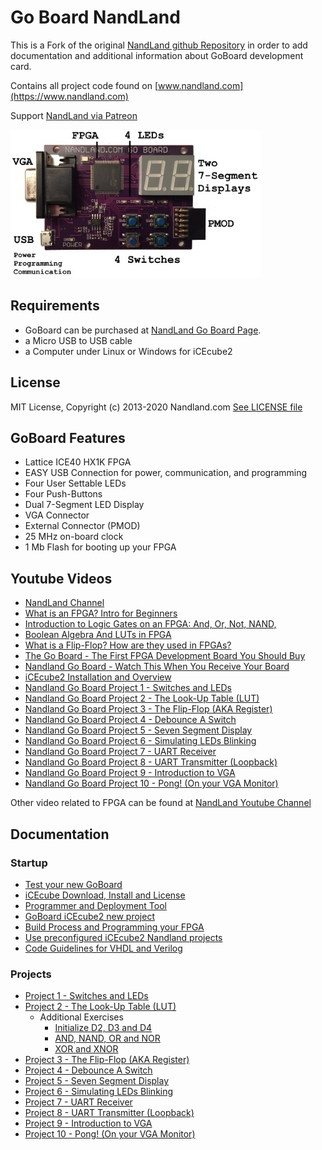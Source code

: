 # Go Board NandLand

This is a Fork of the original [NandLand github Repository](https://github.com/nandland/nandland)
in order to add documentation and additional information about GoBoard development card.

Contains all project code found on [www.nandland.com](https://www.nandland.com)

Support [NandLand via Patreon](https://www.patreon.com/user?u=2732133)

![GoBoard](./docs/img/final_front_view_captions3.jpg)

## Requirements

- GoBoard can be purchased at [NandLand Go Board Page](https://www.nandland.com/goboard/introduction.html).
- a Micro USB to USB cable
- a Computer under Linux or Windows for iCEcube2

## License

MIT License, Copyright (c) 2013-2020 Nandland.com
[See LICENSE file](./LICENSE) 

## GoBoard Features

- Lattice ICE40 HX1K FPGA
- EASY USB Connection for power, communication, and programming
- Four User Settable LEDs
- Four Push-Buttons
- Dual 7-Segment LED Display
- VGA Connector
- External Connector (PMOD)
- 25 MHz on-board clock
- 1 Mb Flash for booting up your FPGA

## Youtube Videos

- [NandLand Channel](https://www.youtube.com/channel/UCsdA-aNqtMA1_2T15aXePWw)
- [What is an FPGA? Intro for Beginners](https://www.youtube.com/watch?v=CfmlsDW3Z4c)
- [Introduction to Logic Gates on an FPGA: And, Or, Not, NAND,](https://www.youtube.com/watch?v=bp32ZYTY1uk&t=82s)
- [Boolean Algebra And LUTs in FPGA](https://www.youtube.com/watch?v=Usoo2j2TQio)
- [What is a Flip-Flop? How are they used in FPGAs?](https://www.youtube.com/watch?v=lrXjuotxqzE)
- [The Go Board - The First FPGA Development Board You Should Buy](https://www.youtube.com/watch?v=fLua2urAuq0)
- [Nandland Go Board - Watch This When You Receive Your Board](https://www.youtube.com/watch?v=wWMIY9kjlJ0)
- [iCEcube2 Installation and Overview](https://www.youtube.com/watch?v=nfB8-8JfVFE&t=4s)
- [Nandland Go Board Project 1 - Switches and LEDs](https://www.youtube.com/watch?v=l_eo21vHxw0)
- [Nandland Go Board Project 2 - The Look-Up Table (LUT)](https://www.youtube.com/watch?v=bps5v5OeJkA)
- [Nandland Go Board Project 3 - The Flip-Flop (AKA Register)](https://www.youtube.com/watch?v=_7K-ty3Mffg&t=1056s)
- [Nandland Go Board Project 4 - Debounce A Switch](https://www.youtube.com/watch?v=plGDQDyLDR0)
- [Nandland Go Board Project 5 - Seven Segment Display](https://www.youtube.com/watch?v=iT9MVuIZFJ8)
- [Nandland Go Board Project 6 - Simulating LEDs Blinking](https://www.youtube.com/watch?v=V-Kmj8T_Byg)
- [Nandland Go Board Project 7 - UART Receiver](https://www.youtube.com/watch?v=Vh0KdoXaVgU)
- [Nandland Go Board Project 8 - UART Transmitter (Loopback)](https://www.youtube.com/watch?v=Jy5jRhDqNss)
- [Nandland Go Board Project 9 - Introduction to VGA](https://www.youtube.com/watch?v=7wjTJivsNMM)
- [Nandland Go Board Project 10 - Pong! (On your VGA Monitor)](https://www.youtube.com/watch?v=sFgNpK4yQwQ)

Other video related to FPGA can be found at [NandLand Youtube Channel](https://www.youtube.com/channel/UCsdA-aNqtMA1_2T15aXePWw)

## Documentation

### Startup 

- [Test your new GoBoard](./docs/test_new_goboard.md)
- [iCEcube Download, Install and License](./docs/install.md)
- [Programmer and Deployment Tool](./docs/install_deployment.md)
- [GoBoard iCEcube2 new project](./docs/icecube_new_project.md)
- [Build Process and Programming your FPGA](./docs/build_process.md)
- [Use preconfigured iCEcube2 Nandland projects](./docs/preconfigured_projects.md)
- [Code Guidelines for VHDL and Verilog](./docs/coding_guidelines.md)

### Projects

- [Project 1 - Switches and LEDs](./docs/project_1.md)
- [Project 2 - The Look-Up Table (LUT)](./docs/project_2.md)
  - Additional Exercises
     - [Initialize D2, D3 and D4](./docs/project_2.md#and-gate-with-led-d2-d3-and-d4-initialization)
     - [AND, NAND, OR and NOR](./docs/project_2.md#and-nand-or-and-nor-implementation)
     - [XOR and XNOR](./docs/project_2.md#xor-and-xnor-implementation) 
- [Project 3 - The Flip-Flop (AKA Register)](./docs/project_3.md)
- [Project 4 - Debounce A Switch](./docs/project_4.md)
- [Project 5 - Seven Segment Display](./docs/project_5.md)
- [Project 6 - Simulating LEDs Blinking](./docs/project_6.md)
- [Project 7 - UART Receiver](./docs/project_7.md)
- [Project 8 - UART Transmitter (Loopback)](./docs/project_8.md)
- [Project 9 - Introduction to VGA](./docs/project_9.md)
- [Project 10 - Pong! (On your VGA Monitor)](./docs/project_10.md)
